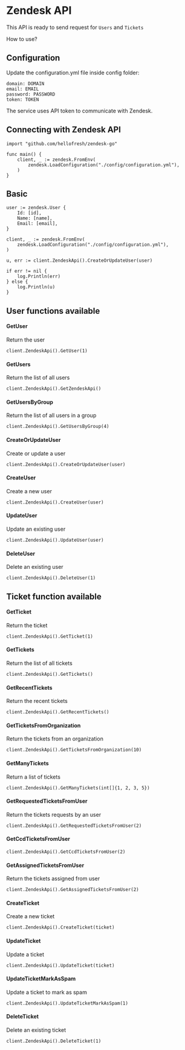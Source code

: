 # Zendesk API

This API is ready to send request for `Users` and `Tickets`

How to use?

## Configuration

Update the configuration.yml file inside config folder:

```
domain: DOMAIN
email: EMAIL
password: PASSWORD
token: TOKEN
```

The service uses API token to communicate with Zendesk.

## Connecting with Zendesk API
```
import "github.com/hellofresh/zendesk-go"

func main() {
    client, _ := zendesk.FromEnv(
        zendesk.LoadConfiguration("./config/configuration.yml"),
    )
}
```

## Basic
```
user := zendesk.User {
    Id: [id],
    Name: [name],
    Email: [email],
}

client, _ := zendesk.FromEnv(
    zendesk.LoadConfiguration("./config/configuration.yml"),
)

u, err := client.ZendeskApi().CreateOrUpdateUser(user)

if err != nil {
    log.Println(err)
} else {
    log.Println(u)
}
```

## User functions available

#### GetUser
Return the user

```
client.ZendeskApi().GetUser(1)
```

#### GetUsers
Return the list of all users

```
client.ZendeskApi().GetZendeskApi()
```

#### GetUsersByGroup
Return the list of all users in a group

```
client.ZendeskApi().GetUsersByGroup(4)
```

#### CreateOrUpdateUser
Create or update a user

```
client.ZendeskApi().CreateOrUpdateUser(user)
```

#### CreateUser
Create a new user

```
client.ZendeskApi().CreateUser(user)
```

#### UpdateUser
Update an existing user

```
client.ZendeskApi().UpdateUser(user)
```

#### DeleteUser
Delete an existing user

```
client.ZendeskApi().DeleteUser(1)
```

## Ticket function available

#### GetTicket
Return the ticket

```
client.ZendeskApi().GetTicket(1)
```

#### GetTickets
Return the list of all tickets

```
client.ZendeskApi().GetTickets()
```

#### GetRecentTickets
Return the recent tickets

```
client.ZendeskApi().GetRecentTickets()
```

#### GetTicketsFromOrganization
Return the tickets from an organization

```
client.ZendeskApi().GetTicketsFromOrganization(10)
```

#### GetManyTickets
Return a list of tickets

```
client.ZendeskApi().GetManyTickets(int[]{1, 2, 3, 5})
```

#### GetRequestedTicketsFromUser
Return the tickets requests by an user

```
client.ZendeskApi().GetRequestedTicketsFromUser(2)
```

#### GetCcdTicketsFromUser
```
client.ZendeskApi().GetCcdTicketsFromUser(2)
```

#### GetAssignedTicketsFromUser
Return the tickets assigned from user

```
client.ZendeskApi().GetAssignedTicketsFromUser(2)
```

#### CreateTicket
Create a new ticket

```
client.ZendeskApi().CreateTicket(ticket)
```

#### UpdateTicket
Update a ticket

```
client.ZendeskApi().UpdateTicket(ticket)
```

#### UpdateTicketMarkAsSpam
Update a ticket to mark as spam

```
client.ZendeskApi().UpdateTicketMarkAsSpam(1)
```

#### DeleteTicket
Delete an existing ticket

```
client.ZendeskApi().DeleteTicket(1)
```